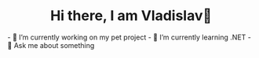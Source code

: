 <h1 align="center">Hi there, I am Vladislav👋</h1>
- 🔭 I’m currently working on my pet project
- 🌱 I’m currently learning .NET
- 💬 Ask me about something
